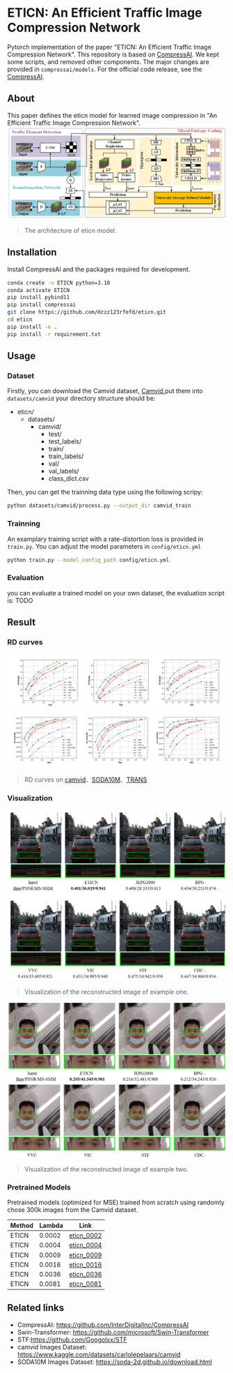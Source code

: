 # ETICN: An Efficient Traffic Image Compression Network
Pytorch implementation of the paper "ETICN: An Efficient Traffic Image Compression Network". 
This repository is based on [CompressAI](https://github.com/InterDigitalInc/CompressAI). We kept some scripts, and removed other components. The major changes are provided in `compressai/models`. For the official code release, see the [CompressAI](https://github.com/InterDigitalInc/CompressAI).

## About
This paper defines the eticn model for learned image compression in "An Efficient Traffic Image Compression Network".
![eticn](assets/eticn_model.png)
>  The architecture of eticn model.

## Installation
Install CompressAI and the packages required for development.
```bash
conda create -n ETICN python=3.10
conda activate ETICN
pip install pybind11
pip install compressai
git clone https://github.com/Hzzz123rfefd/eticn.git
cd eticn
pip install -e .
pip install -r requirement.txt
```

## Usage
### Dataset
Firstly, you can download the Camvid dataset, [Camvid](https://www.kaggle.com/datasets/carlolepelaars/camvid),put them into `datasets/camvid`
your directory structure should be:
- eticn/
  - datasets/
    - camvid/
      - test/
      - test_labels/
      - train/
      - train_labels/
      - val/
      - val_labels/
      - class_dict.csv

Then, you can get the trainning data type using the following scripy:
```bash
python datasets/camvid/process.py --output_dir camvid_train
```

### Trainning
An examplary training script with a rate-distortion loss is provided in `train.py`.
You can adjust the model parameters in `config/eticn.yml`
```bash
python train.py --model_config_path config/eticn.yml
```

### Evaluation
you can evaluate a trained model on your own dataset, the evaluation script is:
TODO

## Result
### RD curves

![psnr](assets/R_D_PSNR.png)
![mssim](assets/R_D_MSSIM.png)

>  RD curves on [camvid](https://www.kaggle.com/datasets/carlolepelaars/camvid)、[SODA10M](https://soda-2d.github.io/download.html)、[TRANS](TODO)

### Visualization
![visualization01](assets/vis_1.png)
>  Visualization of the reconstructed image of example one.

![visualization02](assets/vis_2.png)
>  Visualization of the reconstructed image of example two.

### Pretrained Models
Pretrained models (optimized for MSE) trained from scratch using randomly chose 300k images from the Camvid dataset.

| Method | Lambda | Link                                                                                              |
| ---- |--------|---------------------------------------------------------------------------------------------------|
| ETICN | 0.0002 | [eticn_0002](https://pan.baidu.com/s/1zYa8pGu7SWgnBAFw6zMy2w?pwd=tr2x) |
| ETICN | 0.0004 | [eticn_0004](https://pan.baidu.com/s/12Ai_NHQGw-AfJdEMzZNOcA?pwd=gd8u)    |
| ETICN | 0.0009 | [eticn_0009](https://pan.baidu.com/s/1dRoiXIlBsrlTBBojCW1_RA?pwd=n1ek) |
| ETICN | 0.0016  | [eticn_0016](https://pan.baidu.com/s/1ctyCfyMiUYOMIYYlMFDW2g?pwd=hzwi)  |
| ETICN | 0.0036  | [eticn_0036](https://pan.baidu.com/s/1ABlyniwVMIlekTfiUZLmiA?pwd=53fx)     |
| ETICN | 0.0081 | [eticn_0081](https://pan.baidu.com/s/1RGYPJ_teGVrn0qGOEOKFpg?pwd=igay) |


## Related links
 * CompressAI: https://github.com/InterDigitalInc/CompressAI
 * Swin-Transformer: https://github.com/microsoft/Swin-Transformer
 * STF:https://github.com/Googolxx/STF
 * camvid Images Dataset: https://www.kaggle.com/datasets/carlolepelaars/camvid
 * SODA10M Images Dataset: https://soda-2d.github.io/download.html

